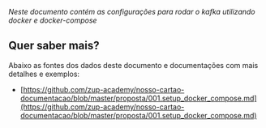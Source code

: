 *Neste documento contém as configurações para rodar o kafka utilizando docker e docker-compose*


## Quer saber mais?

Abaixo as fontes dos dados deste documento e documentações com mais detalhes e exemplos:

- [https://github.com/zup-academy/nosso-cartao-documentacao/blob/master/proposta/001.setup_docker_compose.md](https://github.com/zup-academy/nosso-cartao-documentacao/blob/master/proposta/001.setup_docker_compose.md)
